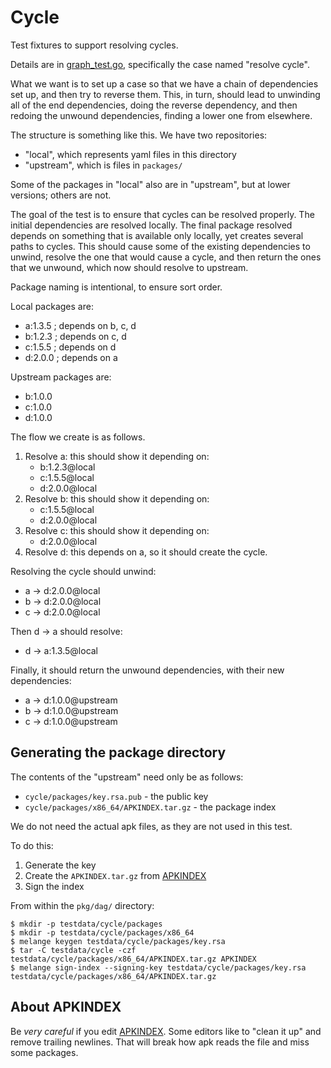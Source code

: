 # Cycle

Test fixtures to support resolving cycles.

Details are in [graph_test.go](../../graph_test.go), specifically the case named "resolve cycle".

What we want is to set up a case so that we have a chain of dependencies set up, and then try to reverse
them. This, in turn, should lead to unwinding all of the end dependencies, doing the reverse dependency,
and then redoing the unwound dependencies, finding a lower one from elsewhere.

The structure is something like this. We have two repositories:

* "local", which represents yaml files in this directory
* "upstream", which is files in `packages/`

Some of the packages in "local" also are in "upstream", but at lower versions; others
are not.

The goal of the test is to ensure that cycles can be resolved properly. The initial dependencies
are resolved locally. The final package resolved depends on something that is
available only locally, yet creates several paths to cycles.
This should cause some of the existing dependencies to unwind, resolve the one that would cause a cycle, and then return the ones that we unwound, which now should resolve to upstream.

Package naming is intentional, to ensure sort order.

Local packages are:

* a:1.3.5 ; depends on b, c, d
* b:1.2.3 ; depends on c, d
* c:1.5.5 ; depends on d
* d:2.0.0 ; depends on a

Upstream packages are:

* b:1.0.0
* c:1.0.0
* d:1.0.0

The flow we create is as follows.

1. Resolve a: this should show it depending on:
   * b:1.2.3@local
   * c:1.5.5@local
   * d:2.0.0@local
2. Resolve b: this should show it depending on:
   * c:1.5.5@local
   * d:2.0.0@local
3. Resolve c: this should show it depending on:
   * d:2.0.0@local
4. Resolve d: this depends on a, so it should create the cycle.

Resolving the cycle should unwind:

* a -> d:2.0.0@local
* b -> d:2.0.0@local
* c -> d:2.0.0@local

Then d -> a should resolve:

* d -> a:1.3.5@local

Finally, it should return the unwound dependencies, with their new dependencies:

* a -> d:1.0.0@upstream
* b -> d:1.0.0@upstream
* c -> d:1.0.0@upstream

## Generating the package directory

The contents of the "upstream" need only be as follows:

* `cycle/packages/key.rsa.pub` - the public key
* `cycle/packages/x86_64/APKINDEX.tar.gz` - the package index

We do not need the actual apk files, as they are not used in this test.

To do this:

1. Generate the key
1. Create the `APKINDEX.tar.gz` from [APKINDEX](./APKINDEX)
1. Sign the index

From within the `pkg/dag/` directory:

```shell
$ mkdir -p testdata/cycle/packages
$ mkdir -p testdata/cycle/packages/x86_64
$ melange keygen testdata/cycle/packages/key.rsa
$ tar -C testdata/cycle -czf testdata/cycle/packages/x86_64/APKINDEX.tar.gz APKINDEX
$ melange sign-index --signing-key testdata/cycle/packages/key.rsa testdata/cycle/packages/x86_64/APKINDEX.tar.gz
```

## About APKINDEX

Be _very careful_ if you edit [APKINDEX](./APKINDEX). Some editors like to "clean it up" and remove
trailing newlines. That will break how apk reads the file and miss some packages.